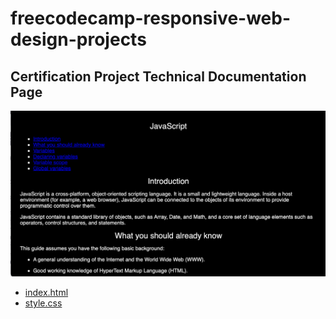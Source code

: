 # freecodecamp-responsive-web-design-projects

## Certification Project Technical Documentation Page

![Preview](certification_project_technical_documentation_page/TechnicalDocumentationPage-Preview.png?raw=true "Preview")

- [index.html](certification_project_technical_documentation_page/index.html)
- [style.css](certification_project_technical_documentation_page/style.css)
